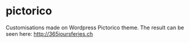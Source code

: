 # pictorico
Customisations made on Wordpress Pictorico theme.
The result can be seen here: http://365joursferies.ch
